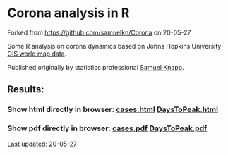 # Corona analysis in R

Forked from https://github.com/samuelkn/Corona on 20-05-27

Some R analysis on corona dynamics based on Johns Hopkins University [GIS world map data](https://github.com/CSSEGISandData/COVID-19).

Published originally by statistics professional [Samuel Knapp](https://www.samuelkn.app).


## Results:
### Show html directly in browser: [cases.html](https://raw.githack.com/dtill/Corona/master/cases.html) [DaysToPeak.html](https://raw.githack.com/dtill/Corona/master/DaysToPeak.html)
### Show pdf directly in browser: [cases.pdf](https://raw.githack.com/dtill/Corona/master/cases.pdf) [DaysToPeak.pdf](https://raw.githack.com/dtill/Corona/master/DaysToPeak.pdf)


Last updated: 20-05-27